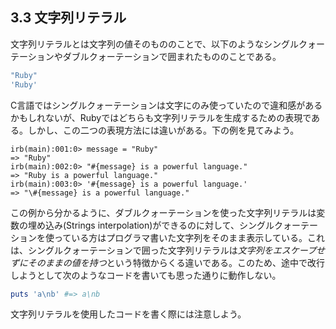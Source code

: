 ## 3.3 文字列リテラル

文字列リテラルとは文字列の値そのもののことで、以下のようなシングルクォーテーションやダブルクォーテーションで囲まれたもののことである。

```ruby
"Ruby"
'Ruby'
```

C言語ではシングルクォーテーションは文字にのみ使っていたので違和感があるかもしれないが、Rubyではどちらも文字列リテラルを生成するための表現である。しかし、この二つの表現方法には違いがある。下の例を見てみよう。

```
irb(main):001:0> message = "Ruby"
=> "Ruby"
irb(main):002:0> "#{message} is a powerful language."
=> "Ruby is a powerful language."
irb(main):003:0> '#{message} is a powerful language.'
=> "\#{message} is a powerful language."
```

この例から分かるように、ダブルクォーテーションを使った文字列リテラルは変数の埋め込み(Strings interpolation)ができるのに対して、シングルクォーテーションを使っている方はプログラマ書いた文字列をそのまま表示している。これは、シングルクォーテーションで囲った文字列リテラルは*文字列をエスケープせずにそのままの値を持つ*という特徴からくる違いである。このため、途中で改行しようとして次のようなコードを書いても思った通りに動作しない。

```ruby
puts 'a\nb' #=> a\nb
```

文字列リテラルを使用したコードを書く際には注意しよう。